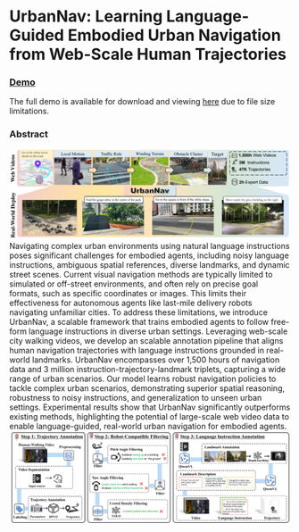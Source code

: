 # UrbanNav: Learning Language-Guided Embodied Urban Navigation from Web-Scale Human Trajectories
### [Demo](https://github.com/Vigar0108M/UrbanNav.github.io/releases/download/v1.0/UrabnNav-Demo.gif)
The full demo is available for download and viewing [here](https://github.com/Vigar0108M/UrbanNav.github.io/releases/download/v1.0/UrabnNav-Demo.gif) due to file size limitations.

### Abstract
![](src/overview.png)
Navigating complex urban environments using natural language instructions poses significant challenges for embodied agents, including noisy language instructions, ambiguous spatial references, diverse landmarks, and dynamic street scenes. Current visual navigation methods are typically limited to simulated or off-street environments, and often rely on precise goal formats, such as specific coordinates or images. This limits their effectiveness for autonomous agents like last-mile delivery robots navigating unfamiliar cities. To address these limitations, we introduce UrbanNav, a scalable framework that trains embodied agents to follow free-form language instructions in diverse urban settings. Leveraging web-scale city walking videos, we develop an scalable annotation pipeline that aligns human navigation trajectories with language instructions grounded in real-world landmarks. UrbanNav encompasses over 1,500 hours of navigation data and 3 million instruction-trajectory-landmark triplets, capturing a wide range of urban scenarios. Our model learns robust navigation policies to tackle complex urban scenarios, demonstrating superior spatial reasoning, robustness to noisy instructions, and generalization to unseen urban settings. Experimental results show that UrbanNav significantly outperforms existing methods, highlighting the potential of large-scale web video data to enable language-guided, real-world urban navigation for embodied agents. 
![](src/framework.png)
